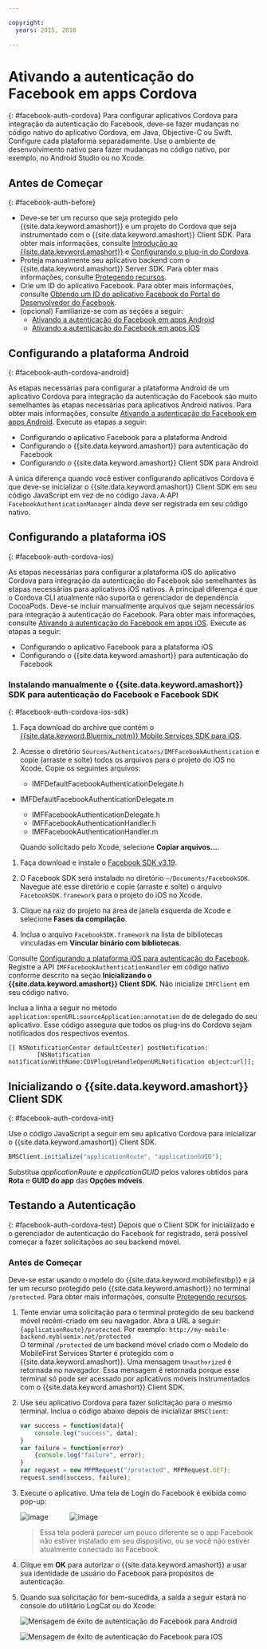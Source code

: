 ```yaml
---

copyright:
  years: 2015, 2016

---
```


# Ativando a autenticação do Facebook em apps Cordova
{: #facebook-auth-cordova}
Para configurar aplicativos Cordova para integração da autenticação do Facebook, deve-se fazer mudanças no código nativo do aplicativo Cordova, em Java, Objective-C ou Swift. Configure cada plataforma separadamente. Use o ambiente de desenvolvimento nativo para fazer mudanças no código nativo, por exemplo, no Android Studio ou no Xcode.

## Antes de Começar
{: #facebook-auth-before}
* Deve-se ter um recurso que seja protegido pelo {{site.data.keyword.amashort}} e um projeto do Cordova que seja instrumentado com o {{site.data.keyword.amashort}} Client SDK.  Para obter mais informações, consulte [Introdução ao {{site.data.keyword.amashort}}](https://console.{DomainName}/docs/services/mobileaccess/getting-started.html) e [Configurando o plug-in do Cordova](https://console.{DomainName}/docs/services/mobileaccess/getting-started-cordova.html).
* Proteja manualmente seu aplicativo backend com o {{site.data.keyword.amashort}} Server SDK. Para obter mais informações, consulte [Protegendo recursos](https://console.{DomainName}/docs/services/mobileaccess/protecting-resources.html).
* Crie um ID do aplicativo Facebook. Para obter mais informações, consulte [Obtendo um ID do aplicativo Facebook do Portal do Desenvolvedor do Facebook](https://console.{DomainName}/docs/services/mobileaccess/facebook-auth-overview.html#facebook-appID).
* (opcional) Familiarize-se com as seções a seguir:
   * [Ativando a autenticação do Facebook em apps Android](https://console.{DomainName}/docs/services/mobileaccess/facebook-auth-android.html)
   * [Ativando a autenticação do Facebook em apps iOS](https://console.{DomainName}/docs/services/mobileaccess/facebook-auth-ios.html)


## Configurando a plataforma Android
{: #facebook-auth-cordova-android}

As etapas necessárias para configurar a plataforma Android de um aplicativo Cordova para integração da autenticação do Facebook são muito semelhantes às etapas necessárias para aplicativos Android nativos. 
Para obter mais informações, consulte [Ativando a autenticação do Facebook em apps Android](https://console.{DomainName}/docs/services/mobileaccess/facebook-auth-android.html). Execute as etapas a seguir:

* Configurando o aplicativo Facebook para a plataforma Android
* Configurando o {{site.data.keyword.amashort}} para autenticação do Facebook
* Configurando o {{site.data.keyword.amashort}} Client SDK para Android

A única diferença quando você estiver configurando aplicativos Cordova é que deve-se inicializar o {{site.data.keyword.amashort}} Client SDK em seu código JavaScript em vez de no código Java. A API `FacebookAuthenticationManager` ainda deve ser registrada em seu código nativo.

## Configurando a plataforma iOS
{: #facebook-auth-cordova-ios}

As etapas necessárias para configurar a plataforma iOS do aplicativo Cordova para integração da autenticação do Facebook são semelhantes às etapas necessárias para aplicativos iOS nativos. A principal diferença é que o Cordova CLI atualmente não suporta o gerenciador de dependência CocoaPods. Deve-se incluir manualmente arquivos que sejam necessários para integração à autenticação do Facebook. Para obter mais informações, consulte [Ativando a autenticação do Facebook em apps iOS](https://console.{DomainName}/docs/services/mobileaccess/facebook-auth-ios.html). Execute as etapas a seguir:

* Configurando o aplicativo Facebook para a plataforma iOS
* Configurando o {{site.data.keyword.amashort}} para autenticação do Facebook

### Instalando manualmente o {{site.data.keyword.amashort}} SDK para autenticação do Facebook e Facebook SDK
{: #facebook-auth-cordova-ios-sdk}
1. Faça download do archive que contém o [{{site.data.keyword.Bluemix_notm}} Mobile Services SDK para iOS](https://hub.jazz.net/git/bluemixmobilesdk/imf-ios-sdk/archive?revstr=master).

1. Acesse o diretório `Sources/Authenticators/IMFFacebookAuthentication` e copie (arraste e solte) todos os arquivos para o projeto do iOS no Xcode. Copie os seguintes arquivos:
	* IMFDefaultFacebookAuthenticationDelegate.h
  * IMFDefaultFacebookAuthenticationDelegate.m
	* IMFFacebookAuthenticationDelegate.h
	* IMFFacebookAuthenticationHandler.h
	* IMFFacebookAuthenticationHandler.m

	Quando solicitado pelo Xcode, selecione **Copiar arquivos...**.

1. Faça download e instale o [Facebook SDK v3.19](https://developers.facebook.com/resources/facebook-ios-sdk-3.19.pkg).

1. O Facebook SDK será instalado no diretório `~/Documents/FacebookSDK`. Navegue até esse diretório e copie (arraste e solte) o arquivo `FacebookSDK.framework` para o projeto do iOS no Xcode.

1. 	Clique na raiz do projeto na área de janela esquerda de Xcode e selecione **Fases da compilação**.

1. Inclua o arquivo `FacebookSDK.framework` na lista de
bibliotecas vinculadas em **Vincular binário com bibliotecas**.

 Consulte
[Configurando
a plataforma iOS para autenticação do Facebook](https://console.{DomainName}/docs/services/mobileaccess/facebook-auth-ios.html). Registre a API
`IMFFacebookAuthenticationHandler` em código nativo conforme descrito na
seção **Inicializando o {{site.data.keyword.amashort}} Client
SDK**. Não inicialize `IMFClient` em seu código nativo.

Inclua a linha a seguir no método `application:openURL:sourceApplication:annotation` de de delegado do seu aplicativo. Esse
código assegura que todos os plug-ins do Cordova sejam notificados dos respectivos eventos.

```
[[ NSNotificationCenter defaultCenter] postNotification:
		[NSNotification notificationWithName:CDVPluginHandleOpenURLNotification object:url]];      
```

## Inicializando o {{site.data.keyword.amashort}} Client SDK
{: #facebook-auth-cordova-init}

Use o código JavaScript a seguir em seu aplicativo Cordova para inicializar o {{site.data.keyword.amashort}} Client SDK.

```JavaScript
BMSClient.initialize("applicationRoute", "applicationGUID");
```

Substitua *applicationRoute* e *applicationGUID* pelos
valores obtidos para **Rota** e **GUID do app** das
**Opções móveis**.

## Testando a Autenticação
{: #facebook-auth-cordova-test}
Depois que o Client SDK for inicializado e o gerenciador de autenticação do Facebook for
registrado, será possível começar a fazer solicitações ao seu backend móvel.

### Antes de Começar
Deve-se estar usando o modelo do {{site.data.keyword.mobilefirstbp}} e já ter um recurso protegido pelo {{site.data.keyword.amashort}} no terminal `/protected`. Para obter mais informações, consulte [Protegendo recursos](https://console.{DomainName}/docs/services/mobileaccess/protecting-resources.html).

1. Tente enviar uma solicitação para o terminal protegido de seu backend móvel recém-criado em seu navegador. Abra a URL a seguir: `{applicationRoute}/protected`. Por exemplo: `http://my-mobile-backend.mybluemix.net/protected`
<br/>O terminal `/protected` de um backend móvel criado com o Modelo do MobileFirst Services Starter é protegido com o {{site.data.keyword.amashort}}. Uma mensagem `Unauthorized` é retornada no navegador. Essa mensagem é retornada porque esse terminal só pode ser acessado por aplicativos móveis instrumentados com o {{site.data.keyword.amashort}} Client SDK.

1. Use seu aplicativo Cordova para fazer solicitação para o mesmo terminal. Inclua o código abaixo depois de inicializar `BMSClient`:

	```JavaScript
	var success = function(data){
    	console.log("success", data);
    }
	var failure = function(error)
    	{console.log("failure", error);
    }
	var request = new MFPRequest("/protected", MFPRequest.GET);
	request.send(success, failure);
	```

1. Execute o aplicativo. Uma tela de Login do Facebook é exibida como pop-up:

	![image](images/android-facebook-login.png) &nbsp;&nbsp;&nbsp;&nbsp;&nbsp;&nbsp;&nbsp;&nbsp;&nbsp;	![image](images/ios-facebook-login.png)

	> Essa tela poderá parecer um pouco diferente se o app Facebook não estiver instalado em seu dispositivo, ou se você não estiver atualmente conectado ao Facebook.

1. Clique em **OK** para autorizar o {{site.data.keyword.amashort}} a usar sua identidade de usuário do Facebook para propósitos de autenticação.

1. 	Quando sua solicitação for bem-sucedida, a saída a seguir estará no console do
utilitário LogCat ou do Xcode:

	![Mensagem de êxito de autenticação do Facebook para Android](images/android-facebook-login-success.png)

	![Mensagem de êxito de autenticação do Facebook para iOS](images/ios-facebook-login-success.png)

